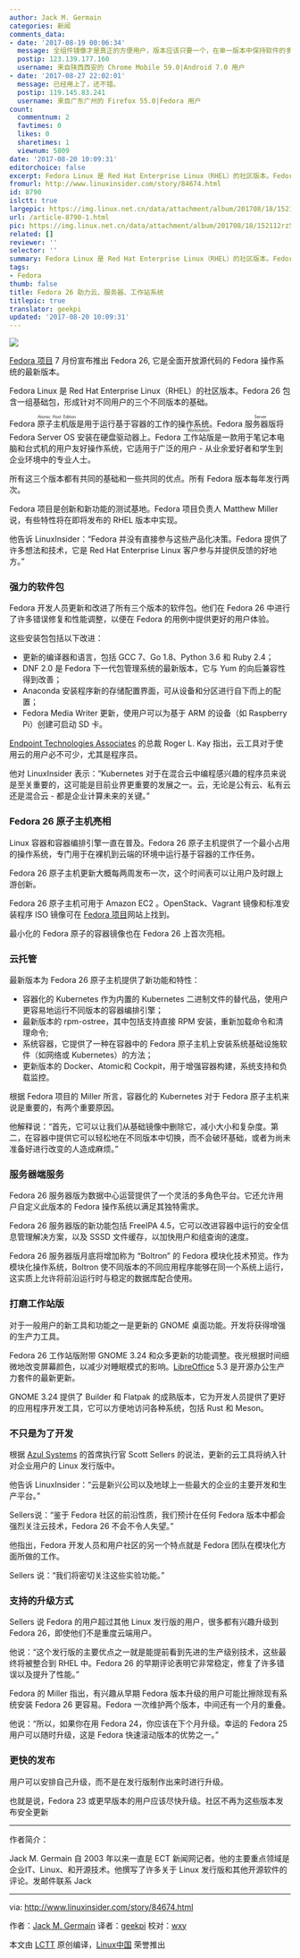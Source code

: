 ```yaml
---
author: Jack M. Germain
categories: 新闻
comments_data:
- date: '2017-08-19 00:06:34'
  message: 全组件镜像才是真正的方便用户，版本应该只要一个，在单一版本中保持软件的多样性，这点应该向Debian Gnu/Linux学习
  postip: 123.139.177.160
  username: 来自陕西西安的 Chrome Mobile 59.0|Android 7.0 用户
- date: '2017-08-27 22:02:01'
  message: 已经用上了，还不错。
  postip: 119.145.83.241
  username: 来自广东广州的 Firefox 55.0|Fedora 用户
count:
  commentnum: 2
  favtimes: 0
  likes: 0
  sharetimes: 1
  viewnum: 5809
date: '2017-08-20 10:09:31'
editorchoice: false
excerpt: Fedora Linux 是 Red Hat Enterprise Linux（RHEL）的社区版本。Fedora 26 包含一组基础包，形成针对不同用户的三个不同版本的基础。
fromurl: http://www.linuxinsider.com/story/84674.html
id: 8790
islctt: true
largepic: https://img.linux.net.cn/data/attachment/album/201708/18/152112rz5lszn4l3ll73ms.png
url: /article-8790-1.html
pic: https://img.linux.net.cn/data/attachment/album/201708/18/152112rz5lszn4l3ll73ms.png.thumb.jpg
related: []
reviewer: ''
selector: ''
summary: Fedora Linux 是 Red Hat Enterprise Linux（RHEL）的社区版本。Fedora 26 包含一组基础包，形成针对不同用户的三个不同版本的基础。
tags:
- Fedora
thumb: false
title: Fedora 26 助力云、服务器、工作站系统
titlepic: true
translator: geekpi
updated: '2017-08-20 10:09:31'
---
```


![](/data/attachment/album/201708/18/152112rz5lszn4l3ll73ms.png)


[Fedora 项目](https://getfedora.org/) 7 月份宣布推出 Fedora 26, 它是全面开放源代码的 Fedora 操作系统的最新版本。


Fedora Linux 是 Red Hat Enterprise Linux（RHEL）的社区版本。Fedora 26 包含一组基础包，形成针对不同用户的三个不同版本的基础。


Fedora <ruby> 原子主机版 <rt>  Atomic Host Edition </rt></ruby> 是用于运行基于容器的工作的操作系统。Fedora <ruby> 服务器版 <rt>  Server </rt></ruby>将 Fedora Server OS 安装在硬盘驱动器上。Fedora <ruby> 工作站版 <rt>  Workstation </rt></ruby>是一款用于笔记本电脑和台式机的用户友好操作系统，它适用于广泛的用户 - 从业余爱好者和学生到企业环境中的专业人士。


所有这三个版本都有共同的基础和一些共同的优点。所有 Fedora 版本每年发行两次。


Fedora 项目是创新和新功能的测试基地。Fedora 项目负责人 Matthew Miller 说，有些特性将在即将发布的 RHEL 版本中实现。


他告诉 LinuxInsider：“Fedora 并没有直接参与这些产品化决策。Fedora 提供了许多想法和技术，它是 Red Hat Enterprise Linux 客户参与并提供反馈的好地方。”


### 强力的软件包


Fedora 开发人员更新和改进了所有三个版本的软件包。他们在 Fedora 26 中进行了许多错误修复和性能调整，以便在 Fedora 的用例中提供更好的用户体验。


这些安装包包括以下改进：


* 更新的编译器和语言，包括 GCC 7、Go 1.8、Python 3.6 和 Ruby 2.4；
* DNF 2.0 是 Fedora 下一代包管理系统的最新版本，它与 Yum 的向后兼容性得到改善；
* Anaconda 安装程序新的存储配置界面，可从设备和分区进行自下而上的配置；
* Fedora Media Writer 更新，使用户可以为基于 ARM 的设备（如 Raspberry Pi）创建可启动 SD 卡。


[Endpoint Technologies Associates](http://www.ndpta.com/) 的总裁 Roger L. Kay 指出，云工具对于使用云的用户必不可少，尤其是程序员。


他对 LinuxInsider 表示：“Kubernetes 对于在混合云中编程感兴趣的程序员来说是至关重要的，这可能是目前业界更重要的发展之一。云，无论是公有云、私有云还是混合云 - 都是企业计算未来的关键。”


### Fedora 26 原子主机亮相


Linux 容器和容器编排引擎一直在普及。Fedora 26 原子主机提供了一个最小占用的操作系统，专门用于在裸机到云端的环境中运行基于容器的工作任务。


Fedora 26 原子主机更新大概每两周发布一次，这个时间表可以让用户及时跟上游创新。


Fedora 26 原子主机可用于 Amazon EC2 。OpenStack、Vagrant 镜像和标准安装程序 ISO 镜像可在 [Fedora 项目](https://getfedora.org/)网站上找到。


最小化的 Fedora 原子的容器镜像也在 Fedora 26 上首次亮相。


### 云托管


最新版本为 Fedora 26 原子主机提供了新功能和特性：


* 容器化的 Kubernetes 作为内置的 Kubernetes 二进制文件的替代品，使用户更容易地运行不同版本的容器编排引擎；
* 最新版本的 rpm-ostree，其中包括支持直接 RPM 安装，重新加载命令和清理命令;
* 系统容器，它提供了一种在容器中的 Fedora 原子主机上安装系统基础设施软件（如网络或 Kubernetes）的方法；
* 更新版本的 Docker、Atomic和 Cockpit，用于增强容器构建，系统支持和负载监控。


根据 Fedora 项目的 Miller 所言，容器化的 Kubernetes 对于 Fedora 原子主机来说是重要的，有两个重要原因。


他解释说：“首先，它可以让我们从基础镜像中删除它，减小大小和复杂度。第二，在容器中提供它可以轻松地在不同版本中切换，而不会破环基础，或者为尚未准备好进行改变的人造成麻烦。”


### 服务器端服务


Fedora 26 服务器版为数据中心运营提供了一个灵活的多角色平台。它还允许用户自定义此版本的 Fedora 操作系统以满足其独特需求。


Fedora 26 服务器版的新功能包括 FreeIPA 4.5，它可以改进容器中运行的安全信息管理解决方案，以及 SSSD 文件缓存，以加快用户和组查询的速度。


Fedora 26 服务器版月底将增加称为 “Boltron” 的 Fedora 模块化技术预览。作为模块化操作系统，Boltron 使不同版本的不同应用程序能够在同一个系统上运行，这实质上允许将前沿运行时与稳定的数据库配合使用。


### 打磨工作站版


对于一般用户的新工具和功能之一是更新的 GNOME 桌面功能。开发将获得增强的生产力工具。


Fedora 26 工作站版附带 GNOME 3.24 和众多更新的功能调整。夜光根据时间细微地改变屏幕颜色，以减少对睡眠模式的影响。[LibreOffice](http://www.libreoffice.org/) 5.3 是开源办公生产力套件的最新更新。


GNOME 3.24 提供了 Builder 和 Flatpak 的成熟版本，它为开发人员提供了更好的应用程序开发工具，它可以方便地访问各种系统，包括 Rust 和 Meson。


### 不只是为了开发


根据 [Azul Systems](https://www.azul.com/) 的首席执行官 Scott Sellers 的说法，更新的云工具将纳入针对企业用户的 Linux 发行版中。


他告诉 LinuxInsider：“云是新兴公司以及地球上一些最大的企业的主要开发和生产平台。”


Sellers说：“鉴于 Fedora 社区的前沿性质，我们预计在任何 Fedora 版本中都会强烈关注云技术，Fedora 26 不会不令人失望。”


他指出，Fedora 开发人员和用户社区的另一个特点就是 Fedora 团队在模块化方面所做的工作。


Sellers 说：“我们将密切关注这些实验功能。”


### 支持的升级方式


Sellers 说 Fedora 的用户超过其他 Linux 发行版的用户，很多都有兴趣升级到 Fedora 26，即使他们不是重度云端用户。


他说：“这个发行版的主要优点之一就是能提前看到先进的生产级别技术，这些最终将被整合到 RHEL 中。Fedora 26 的早期评论表明它非常稳定，修复了许多错误以及提升了性能。”


Fedora 的 Miller 指出，有兴趣从早期 Fedora 版本升级的用户可能比擦除现有系统安装 Fedora 26 更容易。Fedora 一次维护两个版本，中间还有一个月的重叠。


他说：“所以，如果你在用 Fedora 24，你应该在下个月升级。幸运的 Fedora 25 用户可以随时升级，这是 Fedora 快速滚动版本的优势之一。”


### 更快的发布


用户可以安排自己升级，而不是在发行版制作出来时进行升级。


也就是说，Fedora 23 或更早版本的用户应该尽快升级。社区不再为这些版本发布安全更新




---


作者简介：


Jack M. Germain 自 2003 年以来一直是 ECT 新闻网记者。他的主要重点领域是企业IT、Linux、和开源技术。他撰写了许多关于 Linux 发行版和其他开源软件的评论。发邮件联系 Jack




---


via: <http://www.linuxinsider.com/story/84674.html>


作者：[Jack M. Germain](jack.germain@newsroom.ectnews.comm) 译者：[geekpi](https://github.com/geekpi) 校对：[wxy](https://github.com/wxy)


本文由 [LCTT](https://github.com/LCTT/TranslateProject) 原创编译，[Linux中国](https://linux.cn/) 荣誉推出